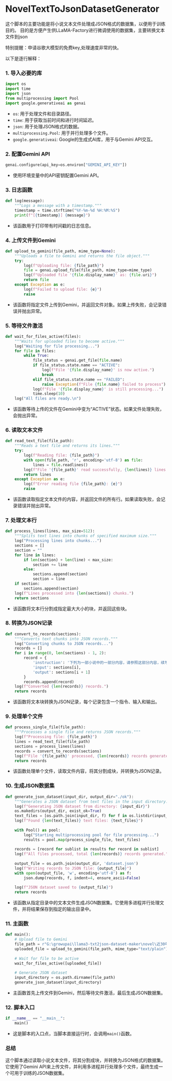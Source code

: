 # NovelTextToJsonDatasetGenerator
这个脚本的主要功能是将小说文本文件处理成JSON格式的数据集，以便用于训练目的。
目的是方便产生供LLaMA-Factory进行微调使用的数据集，主要转换文本文件到json

特别提醒：申请谷歌大模型的免费key,处理速度非常的快。

以下是逐行解释：

### 1. 导入必要的库
```python
import os
import time
import json
from multiprocessing import Pool
import google.generativeai as genai
```
- `os`: 用于处理文件和目录路径。
- `time`: 用于获取当前时间和进行时间延迟。
- `json`: 用于处理JSON格式的数据。
- `multiprocessing.Pool`: 用于并行处理多个文件。
- `google.generativeai`: Google的生成式AI库，用于与Gemini API交互。

### 2. 配置Gemini API
```python
genai.configure(api_key=os.environ["GEMINI_API_KEY"])
```
- 使用环境变量中的API密钥配置Gemini API。

### 3. 日志函数
```python
def log(message):
    """Logs a message with a timestamp."""
    timestamp = time.strftime("%Y-%m-%d %H:%M:%S")
    print(f"[{timestamp}] {message}")
```
- 该函数用于打印带有时间戳的日志信息。

### 4. 上传文件到Gemini
```python
def upload_to_gemini(file_path, mime_type=None):
    """Uploads a file to Gemini and returns the file object."""
    try:
        log(f"Uploading file: {file_path}")
        file = genai.upload_file(file_path, mime_type=mime_type)
        log(f"Uploaded file '{file.display_name}' as: {file.uri}")
        return file
    except Exception as e:
        log(f"Failed to upload file: {e}")
        raise
```
- 该函数将指定文件上传到Gemini，并返回文件对象。如果上传失败，会记录错误并抛出异常。

### 5. 等待文件激活
```python
def wait_for_files_active(files):
    """Waits for uploaded files to become active."""
    log("Waiting for file processing...")
    for file in files:
        while True:
            file_status = genai.get_file(file.name)
            if file_status.state.name == "ACTIVE":
                log(f"File '{file.display_name}' is now active.")
                break
            elif file_status.state.name == "FAILED":
                raise Exception(f"File {file.name} failed to process")
            log(f"File '{file.display_name}' is still processing...")
            time.sleep(10)
    log("All files are ready.\n")
```
- 该函数等待上传的文件在Gemini中变为“ACTIVE”状态。如果文件处理失败，会抛出异常。

### 6. 读取文本文件
```python
def read_text_file(file_path):
    """Reads a text file and returns its lines."""
    try:
        log(f"Reading file: {file_path}")
        with open(file_path, 'r', encoding='utf-8') as file:
            lines = file.readlines()
        log(f"File '{file_path}' read successfully, {len(lines)} lines found.")
        return lines
    except Exception as e:
        log(f"Error reading file {file_path}: {e}")
        raise
```
- 该函数读取指定文本文件的内容，并返回文件的所有行。如果读取失败，会记录错误并抛出异常。

### 7. 处理文本行
```python
def process_lines(lines, max_size=512):
    """Splits text lines into chunks of specified maximum size."""
    log("Processing lines into chunks...")
    sections = []
    section = ""
    for line in lines:
        if len(section) + len(line) < max_size:
            section += line
        else:
            sections.append(section)
            section = line
    if section:
        sections.append(section)
    log(f"Lines processed into {len(sections)} chunks.")
    return sections
```
- 该函数将文本行分割成指定最大大小的块，并返回这些块。

### 8. 转换为JSON记录
```python
def convert_to_records(sections):
    """Converts text chunks into JSON records."""
    log("Converting chunks to JSON records...")
    records = []
    for i in range(0, len(sections) - 1, 2):
        record = {
            'instruction': '下列为一部小说中的一部分内容，请参照这部分内容，续写下一部分。',
            'input': sections[i],
            'output': sections[i + 1]
        }
        records.append(record)
    log(f"Converted {len(records)} records.")
    return records
```
- 该函数将文本块转换为JSON记录，每个记录包含一个指令、输入和输出。

### 9. 处理单个文件
```python
def process_single_file(file_path):
    """Processes a single file and returns JSON records."""
    log(f"Processing file: {file_path}")
    lines = read_text_file(file_path)
    sections = process_lines(lines)
    records = convert_to_records(sections)
    log(f"File '{file_path}' processed, {len(records)} records generated.")
    return records
```
- 该函数处理单个文件，读取文件内容，将其分割成块，并转换为JSON记录。

### 10. 生成JSON数据集
```python
def generate_json_dataset(input_dir, output_dir="./ok"):
    """Generates a JSON dataset from text files in the input directory."""
    log(f"Generating JSON dataset from directory: {input_dir}")
    os.makedirs(output_dir, exist_ok=True)
    text_files = [os.path.join(input_dir, f) for f in os.listdir(input_dir) if f.endswith('.txt')]
    log(f"Found {len(text_files)} text files: {text_files}")
    
    with Pool() as pool:
        log("Starting multiprocessing pool for file processing...")
        results = pool.map(process_single_file, text_files)
    
    records = [record for sublist in results for record in sublist]
    log(f"All files processed, total {len(records)} records generated.")
    
    output_file = os.path.join(output_dir, 'dataset.json')
    log(f"Writing records to JSON file: {output_file}")
    with open(output_file, 'w', encoding='utf-8') as f:
        json.dump(records, f, indent=4, ensure_ascii=False)
    
    log(f"JSON dataset saved to {output_file}")
    return records
```
- 该函数从指定目录中的文本文件生成JSON数据集。它使用多进程并行处理文件，并将结果保存到指定的输出目录中。

### 11. 主函数
```python
def main():
    # Upload file to Gemini
    file_path = r"G:\growupai\llama3-txt2json-dataset-maker\novel\近30年中国中篇小说精粹（棋王、小城之恋、天狗、红高粱、1934年的逃亡、伏羲伏羲、命若琴弦、桃花灿烂、生活秀、对面、上海女人、松鸦为什么.txt"
    uploaded_file = upload_to_gemini(file_path, mime_type="text/plain")
    
    # Wait for file to be active
    wait_for_files_active([uploaded_file])
    
    # Generate JSON dataset
    input_directory = os.path.dirname(file_path)
    generate_json_dataset(input_directory)
```
- 主函数首先上传文件到Gemini，然后等待文件激活，最后生成JSON数据集。

### 12. 脚本入口
```python
if __name__ == "__main__":
    main()
```
- 这是脚本的入口点，当脚本直接运行时，会调用`main()`函数。

### 总结
这个脚本通过读取小说文本文件，将其分割成块，并转换为JSON格式的数据集。它使用了Gemini API来上传文件，并利用多进程并行处理多个文件，最终生成一个可用于训练的JSON数据集。
